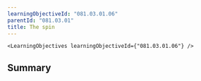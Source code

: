 ```yaml
---
learningObjectiveId: "081.03.01.06"
parentId: "081.03.01"
title: The spin
---
```


```tsx eval
<LearningObjectives learningObjectiveId={"081.03.01.06"} />
```

## Summary
